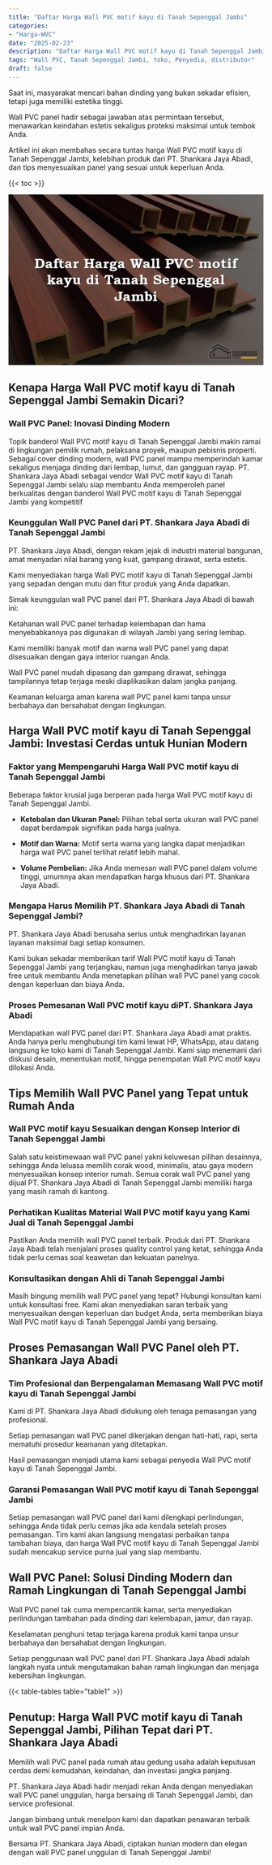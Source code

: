 ```yaml
---
title: "Daftar Harga Wall PVC motif kayu di Tanah Sepenggal Jambi"
categories: 
- "Harga-WVC"
date: "2025-02-23"
description: "Daftar Harga Wall PVC motif kayu di Tanah Sepenggal Jambi untuk rumah, perkantoran, dan ritel. Material unggulan, variasi motif, warna elegan, beserta layanan penempatan dikerjakan oleh tim berpengalaman dan jaminan resmi!|Servis distribusi Wall PVC motif kayu di Tanah Sepenggal Jambi untuk kebutuhan tempat tinggal, perkantoran, maupun ritel, dengan panel berkualitas dan penempatan oleh tenaga ahli profesional serta jaminan resmi.|Pilihan Wall PVC motif kayu di Tanah Sepenggal Jambi yang terpercaya bagi tempat tinggal, office, dan toko, bersama produk terbaik dan penempatan ditangani oleh tim berpengalaman serta jaminan resmi.|Penjualan Wall PVC motif kayu di Tanah Sepenggal Jambi untuk hunian, perkantoran, dan toko, dengan panel unggulan dan instalasi ditangani oleh tim profesional, disertai beserta jaminan resmi.}"
tags: "Wall PVC, Tanah Sepenggal Jambi, toko, Penyedia, distributor"
draft: false
---
```


Saat ini, masyarakat mencari bahan dinding yang bukan sekadar efisien, tetapi juga memiliki estetika tinggi.

Wall PVC panel hadir sebagai jawaban atas permintaan tersebut, menawarkan keindahan estetis sekaligus proteksi maksimal untuk tembok Anda.

Artikel ini akan membahas secara tuntas harga Wall PVC motif kayu di Tanah Sepenggal Jambi, kelebihan produk dari PT. Shankara Jaya Abadi, dan tips menyesuaikan panel yang sesuai untuk keperluan Anda.

{{< toc >}}

![Daftar Harga Wall PVC motif kayu di Tanah Sepenggal Jambi](/images/Harga-WVC/Daftar-Harga-Wall-PVC-motif-kayu-di-Tanah-Sepenggal-Jambi.png)


## Kenapa Harga Wall PVC motif kayu di Tanah Sepenggal Jambi Semakin Dicari?

### Wall PVC Panel: Inovasi Dinding Modern

Topik banderol Wall PVC motif kayu di Tanah Sepenggal Jambi makin ramai di lingkungan pemilik rumah, pelaksana proyek, maupun pebisnis properti. Sebagai cover dinding modern, wall PVC panel mampu memperindah kamar sekaligus menjaga dinding dari lembap, lumut, dan gangguan rayap. PT. Shankara Jaya Abadi sebagai vendor Wall PVC motif kayu di Tanah Sepenggal Jambi selalu siap membantu Anda memperoleh panel berkualitas dengan banderol Wall PVC motif kayu di Tanah Sepenggal Jambi yang kompetitif

### Keunggulan Wall PVC Panel dari PT. Shankara Jaya Abadi di Tanah Sepenggal Jambi

PT. Shankara Jaya Abadi, dengan rekam jejak di industri material bangunan, amat menyadari nilai barang yang kuat, gampang dirawat, serta estetis.

Kami menyediakan harga Wall PVC motif kayu di Tanah Sepenggal Jambi yang sepadan dengan mutu dan fitur produk yang Anda dapatkan.

Simak keunggulan wall PVC panel dari PT. Shankara Jaya Abadi di bawah ini:

Ketahanan wall PVC panel terhadap kelembapan dan hama menyebabkannya pas digunakan di wilayah Jambi yang sering lembap.

Kami memiliki banyak motif dan warna wall PVC panel yang dapat disesuaikan dengan gaya interior ruangan Anda.

Wall PVC panel mudah dipasang dan gampang dirawat, sehingga tampilannya tetap terjaga meski diaplikasikan dalam jangka panjang.

Keamanan keluarga aman karena wall PVC panel kami tanpa unsur berbahaya dan bersahabat dengan lingkungan.

## Harga Wall PVC motif kayu di Tanah Sepenggal Jambi: Investasi Cerdas untuk Hunian Modern

### Faktor yang Mempengaruhi Harga Wall PVC motif kayu di Tanah Sepenggal Jambi

Beberapa faktor krusial juga berperan pada harga Wall PVC motif kayu di Tanah Sepenggal Jambi.

- **Ketebalan dan Ukuran Panel:** Pilihan tebal serta ukuran wall PVC panel dapat berdampak signifikan pada harga jualnya.

- **Motif dan Warna:** Motif serta warna yang langka dapat menjadikan harga wall PVC panel terlihat relatif lebih mahal.

- **Volume Pembelian:** Jika Anda memesan wall PVC panel dalam volume tinggi, umumnya akan mendapatkan harga khusus dari PT. Shankara Jaya Abadi.

### Mengapa Harus Memilih PT. Shankara Jaya Abadi di Tanah Sepenggal Jambi?

PT. Shankara Jaya Abadi berusaha serius untuk menghadirkan layanan layanan maksimal bagi setiap konsumen.

Kami bukan sekadar memberikan tarif Wall PVC motif kayu di Tanah Sepenggal Jambi yang terjangkau, namun juga menghadirkan tanya jawab free untuk membantu Anda menetapkan pilihan wall PVC panel yang cocok dengan keperluan dan biaya Anda.

### Proses Pemesanan Wall PVC motif kayu diPT. Shankara Jaya Abadi

Mendapatkan wall PVC panel dari PT. Shankara Jaya Abadi amat praktis. Anda hanya perlu menghubungi tim kami lewat HP, WhatsApp, atau datang langsung ke toko kami di Tanah Sepenggal Jambi. Kami siap menemani dari diskusi desain, menentukan motif, hingga penempatan Wall PVC motif kayu dilokasi Anda.

## Tips Memilih Wall PVC Panel yang Tepat untuk Rumah Anda

### Wall PVC motif kayu Sesuaikan dengan Konsep Interior di Tanah Sepenggal Jambi

Salah satu keistimewaan wall PVC panel yakni keluwesan pilihan desainnya, sehingga Anda leluasa memilih corak wood, minimalis, atau gaya modern menyesuaikan konsep interior rumah. Semua corak wall PVC panel yang dijual PT. Shankara Jaya Abadi di Tanah Sepenggal Jambi memiliki harga yang masih ramah di kantong.

### Perhatikan Kualitas Material Wall PVC motif kayu yang Kami Jual di Tanah Sepenggal Jambi

Pastikan Anda memilih wall PVC panel terbaik. Produk dari PT. Shankara Jaya Abadi telah menjalani proses quality control yang ketat, sehingga Anda tidak perlu cemas soal keawetan dan kekuatan panelnya.

### Konsultasikan dengan Ahli di Tanah Sepenggal Jambi

Masih bingung memilih wall PVC panel yang tepat? Hubungi konsultan kami untuk konsultasi free. Kami akan menyediakan saran terbaik yang menyesuaikan dengan keperluan dan budget Anda, serta memberikan biaya Wall PVC motif kayu di Tanah Sepenggal Jambi yang bersaing.

## Proses Pemasangan Wall PVC Panel oleh PT. Shankara Jaya Abadi

### Tim Profesional dan Berpengalaman Memasang Wall PVC motif kayu di Tanah Sepenggal Jambi

Kami di PT. Shankara Jaya Abadi didukung oleh tenaga pemasangan yang profesional.

Setiap pemasangan wall PVC panel dikerjakan dengan hati-hati, rapi, serta mematuhi prosedur keamanan yang ditetapkan.

Hasil pemasangan menjadi utama kami sebagai penyedia Wall PVC motif kayu di Tanah Sepenggal Jambi.

### Garansi Pemasangan Wall PVC motif kayu di Tanah Sepenggal Jambi

Setiap pemasangan wall PVC panel dari kami dilengkapi perlindungan, sehingga Anda tidak perlu cemas jika ada kendala setelah proses pemasangan. Tim kami akan langsung mengatasi perbaikan tanpa tambahan biaya, dan harga Wall PVC motif kayu di Tanah Sepenggal Jambi sudah mencakup service purna jual yang siap membantu.

## Wall PVC Panel: Solusi Dinding Modern dan Ramah Lingkungan di Tanah Sepenggal Jambi

Wall PVC panel tak cuma mempercantik kamar, serta menyediakan perlindungan tambahan pada dinding dari kelembapan, jamur, dan rayap.

Keselamatan penghuni tetap terjaga karena produk kami tanpa unsur berbahaya dan bersahabat dengan lingkungan.

Setiap penggunaan wall PVC panel dari PT. Shankara Jaya Abadi adalah langkah nyata untuk mengutamakan bahan ramah lingkungan dan menjaga kebersihan lingkungan.

{{< table-tables table="table1" >}}

## Penutup: Harga Wall PVC motif kayu di Tanah Sepenggal Jambi, Pilihan Tepat dari PT. Shankara Jaya Abadi

Memilih wall PVC panel pada rumah atau gedung usaha adalah keputusan cerdas demi kemudahan, keindahan, dan investasi jangka panjang.

PT. Shankara Jaya Abadi hadir menjadi rekan Anda dengan menyediakan wall PVC panel unggulan, harga bersaing di Tanah Sepenggal Jambi, dan service profesional.

Jangan bimbang untuk menelpon kami dan dapatkan penawaran terbaik untuk wall PVC panel impian Anda.

Bersama PT. Shankara Jaya Abadi, ciptakan hunian modern dan elegan dengan wall PVC panel unggulan di Tanah Sepenggal Jambi!